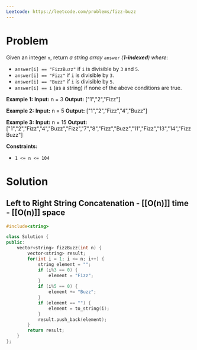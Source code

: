 ```yaml
---
Leetcode: https://leetcode.com/problems/fizz-buzz
---
```

# Problem
  
Given an integer `n`, return _a string array_ `answer` _(**1-indexed**) where_:

- `answer[i] == "FizzBuzz"` if `i` is divisible by `3` and `5`.
- `answer[i] == "Fizz"` if `i` is divisible by `3`.
- `answer[i] == "Buzz"` if `i` is divisible by `5`.
- `answer[i] == i` (as a string) if none of the above conditions are true.

**Example 1:**
**Input:** n = 3
**Output:** ["1","2","Fizz"]

**Example 2:**
**Input:** n = 5
**Output:** ["1","2","Fizz","4","Buzz"]

**Example 3:**
**Input:** n = 15
**Output:** ["1","2","Fizz","4","Buzz","Fizz","7","8","Fizz","Buzz","11","Fizz","13","14","FizzBuzz"]

**Constraints:**

- `1 <= n <= 104`

# Solution

## Left to Right String Concatenation - [[O(n)]] time - [[O(n)]] space

```cpp
#include<string>

class Solution {
public:
    vector<string> fizzBuzz(int n) {
        vector<string> result;
		for(int i = 1; i <= n; i++) {
			string element = "";
			if (i%3 == 0) {
				element = "Fizz";
			}
			if (i%5 == 0) {
				element += "Buzz";
			}
			if (element == "") {
				element = to_string(i);
			}
			result.push_back(element);
		}
		return result;
    }
};
```
